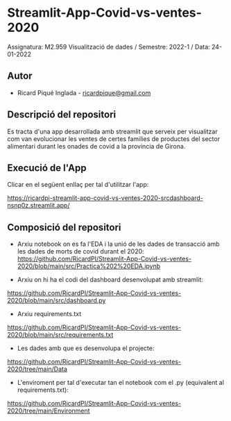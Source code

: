 # Streamlit-App-Covid-vs-ventes-2020

Assignatura: M2.959 Visualització de dades / Semestre: 2022-1 / Data: 24-01-2022

## Autor
  * Ricard Piqué Inglada - [ricardpique@gmail.com](email@gmail.com)

## Descripció del repositori
Es tracta d'una app desarrollada amb streamlit que serveix per visualitzar com van evolucionar les ventes de certes families de productes del sector alimentari durant les onades de covid a la provincia de Girona.

## Execució de l'App
Clicar en el següent enllaç per tal d'utilitzar l'app:

https://ricardpi-streamlit-app-covid-vs-ventes-2020-srcdashboard-nsnp0z.streamlit.app/

## Composició del repositori

* Arxiu notebook on es fa l'EDA i la unió de les dades de transacció amb les dades de morts de covid durant el 2020:
https://github.com/RicardPI/Streamlit-App-Covid-vs-ventes-2020/blob/main/src/Practica%202%20EDA.ipynb

* Arxiu on hi ha el codi del dashboard desenvolupat amb streamlit:

https://github.com/RicardPI/Streamlit-App-Covid-vs-ventes-2020/blob/main/src/dashboard.py

* Arxiu requirements.txt

https://github.com/RicardPI/Streamlit-App-Covid-vs-ventes-2020/blob/main/src/requirements.txt

* Les dades amb que es desenvolupa el projecte:

https://github.com/RicardPI/Streamlit-App-Covid-vs-ventes-2020/tree/main/Data

* L'enviroment per tal d'executar tan el notebook com el .py (equivalent al requirements.txt): 

https://github.com/RicardPI/Streamlit-App-Covid-vs-ventes-2020/tree/main/Environment
